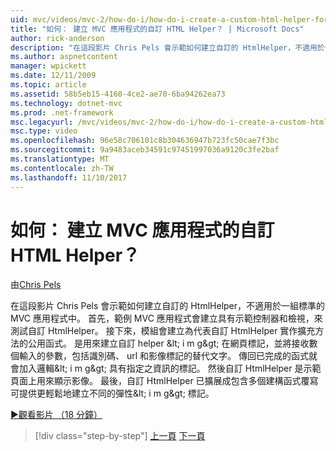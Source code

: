 ```yaml
---
uid: mvc/videos/mvc-2/how-do-i/how-do-i-create-a-custom-html-helper-for-an-mvc-application
title: "如何： 建立 MVC 應用程式的自訂 HTML Helper？ | Microsoft Docs"
author: rick-anderson
description: "在這段影片 Chris Pels 會示範如何建立自訂的 HtmlHelper，不適用於一組標準的 MVC 應用程式中。 第一個範例 MVC 應用程式..."
ms.author: aspnetcontent
manager: wpickett
ms.date: 12/11/2009
ms.topic: article
ms.assetid: 58b5eb15-4160-4ce2-ae70-6ba94262ea73
ms.technology: dotnet-mvc
ms.prod: .net-framework
msc.legacyurl: /mvc/videos/mvc-2/how-do-i/how-do-i-create-a-custom-html-helper-for-an-mvc-application
msc.type: video
ms.openlocfilehash: 96e58c706101c8b304636947b723fc50cae7f3bc
ms.sourcegitcommit: 9a9483aceb34591c97451997036a9120c3fe2baf
ms.translationtype: MT
ms.contentlocale: zh-TW
ms.lasthandoff: 11/10/2017
---
```

<a name="how-do-i-create-a-custom-html-helper-for-an-mvc-application"></a>如何： 建立 MVC 應用程式的自訂 HTML Helper？
====================
由[Chris Pels](https://twitter.com/chrispels)

在這段影片 Chris Pels 會示範如何建立自訂的 HtmlHelper，不適用於一組標準的 MVC 應用程式中。 首先，範例 MVC 應用程式會建立具有示範控制器和檢視，來測試自訂 HtmlHelper。 接下來，模組會建立為代表自訂 HtmlHelper 實作擴充方法的公用函式。 是用來建立自訂 helper &amp;lt; i m g&amp;gt; 在網頁標記，並將接收數個輸入的參數，包括識別碼、 url 和影像標記的替代文字。 傳回已完成的函式就會加入邏輯&amp;lt; i m g&amp;gt; 具有指定之資訊的標記。 然後自訂 HtmlHelper 是示範頁面上用來顯示影像。 最後，自訂 HtmlHelper 已擴展成包含多個建構函式覆寫可提供更輕鬆地建立不同的彈性&amp;lt; i m g&amp;gt; 標記。

[&#9654;觀看影片 （18 分鐘）](https://channel9.msdn.com/Blogs/ASP-NET-Site-Videos/how-do-i-create-a-custom-html-helper-for-an-mvc-application)

>[!div class="step-by-step"]
[上一頁](how-do-i-implement-view-models-to-manage-data-for-aspnet-mvc-views.md)
[下一頁](how-do-i-work-with-model-binders-in-an-mvc-application.md)

